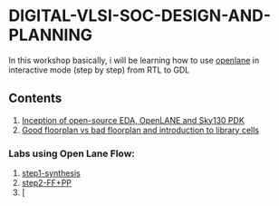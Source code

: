 
# DIGITAL-VLSI-SOC-DESIGN-AND-PLANNING
In this workshop basically, i will be learning how to use [openlane](https://github.com/The-OpenROAD-Project/OpenLane) in interactive mode (step by step) from RTL to GDL

## Contents
1. [Inception of open-source EDA, OpenLANE and Sky130 PDK](https://github.com/navi2311/DIGITAL-VLSI-SOC-DESIGN-AND-PLANNING/blob/main/Sky130%20Day%201%20-%20Inception%20of%20open-source%20EDA%2C%20OpenLANE%20and%20Sky130%20PDK/readme.md)
2. [Good floorplan vs bad floorplan and introduction to library cells]()
### Labs using Open Lane Flow:
1. [step1-synthesis](https://github.com/navi2311/DIGITAL-VLSI-SOC-DESIGN-AND-PLANNING/tree/main/Sky130%20Day%201%20-%20Inception%20of%20open-source%20EDA%2C%20OpenLANE%20and%20Sky130%20PDK/lab1_synthesis)
2. [step2-FF+PP](https://github.com/navi2311/DIGITAL-VLSI-SOC-DESIGN-AND-PLANNING/tree/main/Good%20floorplan%20vs%20bad%20floorplan%20and%20introduction%20to%20library%20cells/lab2)
3. [


